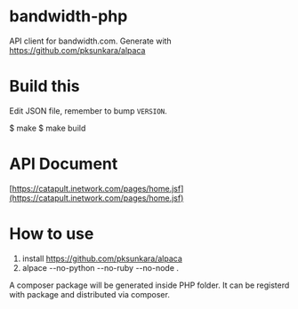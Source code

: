 bandwidth-php
=============

API client for bandwidth.com. Generate with https://github.com/pksunkara/alpaca

# Build this

Edit JSON file, remember to bump `VERSION`.

$ make
$ make build

# API Document

[https://catapult.inetwork.com/pages/home.jsf](https://catapult.inetwork.com/pages/home.jsf)

# How to use

1. install https://github.com/pksunkara/alpaca
2. alpace --no-python --no-ruby --no-node .

A composer package will be generated inside PHP folder. It can be
registerd with package and distributed via composer.

